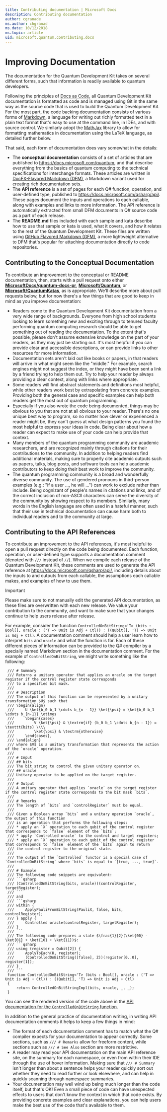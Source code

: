 ```yaml
---
title: Contributing documentation | Microsoft Docs
description: Contributing documentation
author: cgranade
ms.author: chgranad
ms.date: 10/12/2018
ms.topic: article
uid: microsoft.quantum.contributing.docs
---
```


# Improving Documentation #

The documentation for the Quantum Development Kit takes on several different forms, such that information is readily available to quantum developers.

Following the principles of [Docs as Code](https://www.writethedocs.org/guide/docs-as-code/), all Quantum Development Kit documentation is formatted as code and is managed using Git in the same way as the source code that is used to build the Quantum Development Kit.
For the most part, the code backing documentation consists of various forms of [Markdown](https://daringfireball.net/projects/markdown/), a language for writing out richly formatted text in a plain text format that's easy to use at the command line, in IDEs, and with source control.
We similarly adopt the [MathJax](https://www.mathjax.org/) library to allow for formatting mathematics in documentation using the LaTeX language, as detailed further below.


That said, each form of documentation does vary somewhat in the details:

- The **conceptual documentation** consists of a set of articles that are published to https://docs.microsoft.com/quantum, and that describe everything from the basics of quantum computing to the technical specifications for interchange formats. These articles are written in [DocFX-Flavored Markdown (DFM)](https://dotnet.github.io/docfx/spec/docfx_flavored_markdown.html), a Markdown variant used for creating rich documentation sets.
- The **API reference** is a set of pages for each Q# function, operation, and user-defined type, published to https://docs.microsoft.com/qsharp/api/. These pages document the inputs and operations to each callable, along with examples and links to more information. The API reference is automatically extracted from small DFM documents in Q# source code as a part of each release.
- The **README<!---->.md** files included with each sample and kata describe how to use that sample or kata is used, what it covers, and how it relates to the rest of the Quantum Development Kit. These files are written using [GitHub Flavored Markdown (GFM)](https://github.github.com/gfm/), a more lightweight alternative to DFM that's popular for attaching documentation directly to code repositories.

## Contributing to the Conceptual Documentation ##

To contribute an improvement to the conceptual or README documentation, then, starts with a pull request onto either [**MicrosoftDocs/quantum-docs-pr**](https://github.com/MicrosoftDocs/quantum-docs-pr/
), [**Microsoft/Quantum**](https://github.com/Microsoft/Quantum), or [**Microsoft/QuantumKatas**](https://github.com/Microsoft/QuantumKatas), as is appropriate.
We'll describe more about pull requests below, but for now there's a few things that are good to keep in mind as you improve documentation:

- Readers come to the Quantum Development Kit documentation from a very wide range of backgrounds. Everyone from high school students looking to learn something new and exciting through to tenured faculty performing quantum computing research should be able to get something out of reading the documentation. To the extent that's possible, please don't assume extensive knowledge on the part of your readers, as they may just be starting out. It's most helpful if you can provide clear and accessible descriptions, or can provide links to other resources for more information.
- Documentation sets aren't laid out like books or papers, in that readers will arrive in what might seem like the "middle." For example, search engines might not suggest the index, or they might have been sent a link by a friend trying to help them out. Try to help your reader by always providing a clear context, along with links where appropriate.
- Some readers will find abstract statements and definitions most helpful, while other readers work best by extrapolating from concrete examples. Providing both the general case and specific examples can help both readers get the most out of quantum programming.
- Especially if you also wrote the code being documented, things may be obvious to you that are not at all obvious to your reader. There's no one unique best way to program, so no matter how clever or experienced a reader might be, they can't guess at what design patterns you found the most helpful to express your ideas in code. Being clear about how a reader can expect to make use of your code can help provide that context.
- Many members of the quantum programming community are academic researchers, and are recognized mainly through citations for their contributions to the community. In addition to helping readers find additional materials, making sure to properly cite academic outputs such as papers, talks, blog posts, and software tools can help academic contributors to keep doing their best work to improve the community.
- The quantum programming community is a broad and wonderfully diverse community. The use of gendered pronouns in third-person examples (e.g.: "if a user ..., he will ...") can work to exclude rather than include. Being cognizant of people's names in citations and links, and of the correct inclusion of non-ASCII characters can serve the diversity of the community by showing respect to its members. Similarly, many words in the English language are often used in a hateful manner, such that their use in technical documentation can cause harm both to individual readers and to the community at large.

## Contributing to the API References ##

To contribute an improvement to the API references, it's most helpful to open a pull request directly on the code being documented.
Each function, operation, or user-defined type supports a documentation comment (denoted with `///` instead of `//`).
When we compile each release of the Quantum Development Kit, these comments are used to generate the API reference at https://docs.microsoft.com/qsharp/api/, including details about the inputs to and outputs from each callable, the assumptions each callable makes, and examples of how to use them.

> [!IMPORTANT]
> Please make sure to not manually edit the generated API documentation, as these files are overwritten with each new release.
> We value your contribution to the community, and want to make sure that your changes continue to help users release after release.

For example, consider the function `ControlledOnBitString<'T> (bits : Bool[], oracle : ('T => Unit is Adj + Ctl)) : ((Qubit[], 'T) => Unit is Adj + Ctl)`.
A documentation comment should help a user learn how to interpret `bits` and `oracle` and what the function is for.
Each of these different pieces of information can be provided to the Q# compiler by a specially named Markdown section in the documentation comment.
For the example of `ControlledOnBitString`, we might write something like the following:

```qsharp
 /// # Summary
 /// Returns a unitary operator that applies an oracle on the target register if the control register state corresponds 
 /// to a specified bit mask.
 ///
 /// # Description
 /// The output of this function can be represented by a unitary transformation $U$ such that
 /// \begin{align}
 ///     U \ket{b_0 b_1 \cdots b_{n - 1}} \ket{\psi} = \ket{b_0 b_1 \cdots b_{n-1}} \otimes 
 ///     \begin{cases}
 ///         V \ket{\psi} & \textrm{if} (b_0 b_1 \cdots b_{n - 1}) = \texttt{bits} \\\\
 ///         \ket{\psi} & \textrm{otherwise}
 ///     \end{cases},
 /// \end{align}
 /// where $V$ is a unitary transformation that represents the action of the `oracle` operation.
 ///
 /// # Input
 /// ## bits
 /// The bit string to control the given unitary operator on.
 /// ## oracle
 /// Unitary operator to be applied on the target register.
 ///
 /// # Output
 /// A unitary operator that applies `oracle` on the target register if the control register state corresponds to the bit mask `bits`.
 ///
 /// # Remarks
 /// The length of `bits` and `controlRegister` must be equal.
 /// 
 /// Given a Boolean array `bits` and a unitary operation `oracle`, the output of this function
 /// is an operation that performs the following steps:
 /// * apply an `X` operation to each qubit of the control register that corresponds to `false` element of the `bits`;
 /// * apply `Controlled oracle` to the control and target registers;
 /// * apply an `X` operation to each qubit of the control register that corresponds to `false` element of the `bits` again to return 
 /// the control register to the original state.
 ///
 /// The output of the `Controlled` functor is a special case of `ControlledOnBitString` where `bits` is equal to `[true, ..., true]`.
 ///
 /// # Example
 /// The following code snippets are equivalent:
 /// ```qsharp
 /// (ControlledOnBitString(bits, oracle))(controlRegister, targetRegister);
 /// ```
 /// and
 /// ```qsharp
 /// within {
 ///     ApplyPauliFromBitString(PauliX, false, bits, controlRegister);
 /// } apply {
 ///     Controlled oracle(controlRegister, targetRegister);
 /// }
 /// ```
 /// The following code prepares a state $\frac{1}{2}(\ket{00} - \ket{01} + \ket{10} + \ket{11})$:
 /// ```qsharp
 /// using (register = Qubit[2]) {
 ///     ApplyToEach(H, register);
 ///     (ControlledOnBitString([false], Z))(register[0..0], register[1]);
 /// }
 /// ```
 function ControlledOnBitString<'T> (bits : Bool[], oracle : ('T => Unit is Adj + Ctl)) : ((Qubit[], 'T) => Unit is Adj + Ctl)
 {
     return ControlledOnBitStringImpl(bits, oracle, _, _);
 }
```
You can see the rendered version of the code above in the [API documentation for the `ControlledOnBitString` function](https://docs.microsoft.com/qsharp/api/qsharp/microsoft.quantum.canon.controlledonbitstring?view=qsharp-preview).

In addition to the general practice of documentation writing, in writing API documentation comments it helps to keep a few things in mind:

- The format of each documentation comment has to match what the Q# compiler expects for your documentation to appear correctly. Some sections, such as `/// # Remarks` allow for freeform content, while sections such as `/// # See Also` section are more restrictive.
- A reader may read your API documentation on the main API reference site, on the summary for each namespace, or even from within their IDE through the use of hover information. Making sure that `/// # Summary` isn't longer than about a sentence helps your reader quickly sort out whether they need to read further or look elsewhere, and can help in quickly scanning through namespace summaries.
- Your documentation may well wind up being much longer than the code itself, but that's OK! Even a small piece of code can have unexpected effects to users that don't know the context in which that code exists. By providing concrete examples and clear explanations, you can help users make the best use of the code that's available to them.

<!-- ## LaTeX Formatting ##

**TODO** -->
